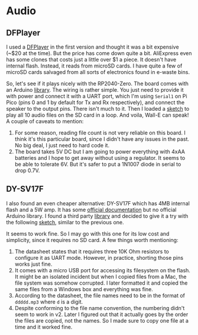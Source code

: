 # Audio

## DFPlayer

I used a [DFPlayer](https://www.dfrobot.com/product-1121.html) in the first version and thought it was a bit expensive (~$20 at the time). But the price has come down quite a bit. AliExpress even has some clones that costs just a little over $1 a piece. It doesn't have internal flash. Instead, it reads from microSD cards. I have quite a few of microSD cards salvaged from all sorts of electronics found in e-waste bins.

So, let's see if it plays nicely with the RP2040-Zero. The board comes with an Arduino [library](https://github.com/DFRobot/DFRobotDFPlayerMini). The wiring is rather simple. You just need to provide it with power and connect it with a UART port, which I'm using `Serial1` on Pi Pico (pins 0 and 1 by default for Tx and Rx respectively), and connect the speaker to the output pins. There isn't much to it. Then I loaded a [sketch](./debug/dfplayer_loop/) to play all 10 audio files on the SD card in a loop. And voila, Wall-E can speak! A couple of caveats to mention:

1. For some reason, reading file count is not very reliable on this board. I think it's this particular board, since I didn't have any issues in the past. No big deal, I just need to hard code it.
1. The board takes 5V DC but I am going to power everything with 4xAA batteries and I hope to get away without using a regulator. It seems to be able to tolerate 6V. But it's safer to put a 1N1007 diode in serial to drop 0.7V.

## DY-SV17F

I also found an even cheaper alternative: DY-SV17F which has 4MB internal flash and a 5W amp. It has some [official documentation](https://github.com/smoluks/DY-SV17F) but no official Arduino library. I found a third party [library](https://github.com/SnijderC/dyplayer) and decided to give it a try with the following [sketch](./debug/dy_sv17f_loop/), similar to the previous one.

It seems to work fine. So I may go with this one for its low cost and simplicity, since it requires no SD card. A few things worth mentioning:

1. The datasheet states that it requires three 10K Ohm resistors to configure it as UART mode. However, in practice, shorting those pins works just fine.
1. It comes with a micro USB port for accessing its filesystem on the flash. It might be an isolated incident but when I copied files from a Mac, the file system was somehow corrupted. I later formatted it and copied the same files from a Windows box and everything was fine.
1. According to the datasheet, the file names need to be in the format of `ddddd.mp3` where `d` is a digit. 
1. Despite conforming to the file name convention, the numbering didn't seem to work in v2. Later I figured out that it actually goes by the order the files are copied, not the names. So I made sure to copy one file at a time and it worked fine.